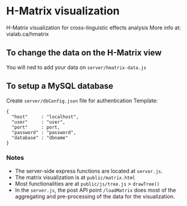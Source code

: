 # H-Matrix visualization
 H-Matrix visualization for cross-linguistic effects analysis
 More info at: vialab.ca/hmatrix
 
 ## To change the data on the H-Matrix view
 You will ned to add your data on `server/hmatrix-data.js`
 
 
## To setup a MySQL database

Create `server/dbConfig.json` file for authentication
Template:
```
{
  "host"     : "localhost",
  "user"     : "user",
  "port"     : port,
  "password" : "password",
  "database" : "dbname"
}
```

### Notes
- The server-side express functions are located at `server.js`.
- The matrix visualization is at `public/matrix.html`
- Most functionalities are at `public/js/tree.js` > `drawTree()`
- In the `server.js`, the post API point `/loadMatrix` does most of the aggregating and pre-processing of the data for the visualization.

